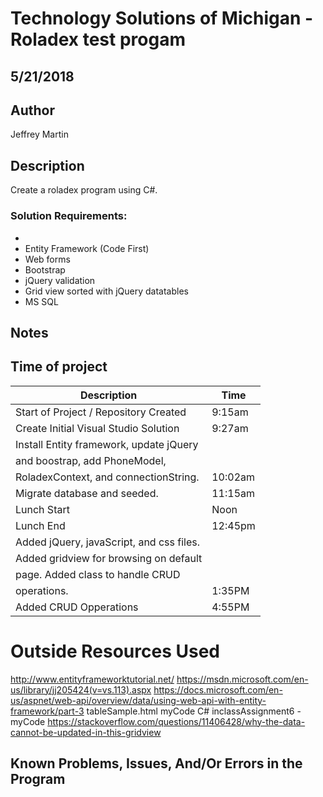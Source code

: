 # Technology Solutions of Michigan - Roladex test progam

## 5/21/2018 

## Author
Jeffrey Martin

## Description
Create a roladex program using C#. 

### Solution Requirements:

*
* Entity Framework (Code First)
* Web forms
* Bootstrap
* jQuery validation
* Grid view sorted with jQuery datatables
* MS SQL

## Notes


## Time of project
| Description                             | Time   |
|-----------------------------------------|--------|
| Start of Project / Repository Created   | 9:15am |
| Create Initial Visual Studio Solution   | 9:27am |
| Install Entity framework, update jQuery |        |
|   and boostrap, add PhoneModel,         |        |
|   RoladexContext, and connectionString. | 10:02am|
| Migrate database and seeded.            | 11:15am|
| Lunch Start				  | Noon   |
| Lunch End				  | 12:45pm|
| Added jQuery, javaScript, and css files.| 	   |
|   Added gridview for browsing on default|        |
|   page. Added class to handle CRUD      |        |
|operations.				  | 1:35PM |
| Added CRUD Opperations		  | 4:55PM |


# Outside Resources Used
http://www.entityframeworktutorial.net/
https://msdn.microsoft.com/en-us/library/jj205424(v=vs.113).aspx
https://docs.microsoft.com/en-us/aspnet/web-api/overview/data/using-web-api-with-entity-framework/part-3
tableSample.html myCode
C# inclassAssignment6 - myCode
https://stackoverflow.com/questions/11406428/why-the-data-cannot-be-updated-in-this-gridview

## Known Problems, Issues, And/Or Errors in the Program
